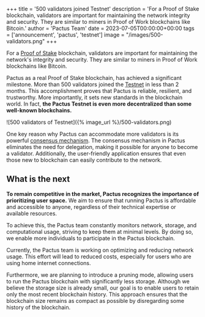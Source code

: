 +++
title = '500 validators joined Testnet'
description = 'For a Proof of Stake blockchain, validators are important for maintaining the network integrity and security. They are similar to miners in Proof of Work blockchains like Bitcoin.'
author = 'Pactus Team'
date = 2023-07-05T00:00:00+00:00
tags = ['announcement', 'pactus', 'testnet']
image = "/images/500-validators.png"
+++

For a [Proof of Stake](https://docs.pactus.org/protocol/consensus/proof-of-stake/) blockchain, validators are important for
maintaining the network's integrity and security. They are similar to miners in Proof of Work blockchains like Bitcoin.

Pactus as a real Proof of Stake blockchain, has achieved a significant milestone.
More than 500 validators joined the [Testnet](/2023/05/09/testnet-1-launched)
in less than 2 months.
This accomplishment proves that Pactus is reliable, resilient, and trustworthy. More importantly, it sets new standards
in the blockchain world. In fact, **the Pactus Testnet is even more decentralized than some well-known blockchains.**

![500 validators of Testnet]({% image_url %}/500-validators.png)

One key reason why Pactus can accommodate more validators is its powerful
[consensus mechanism](https://docs.pactus.org/protocol/consensus/protocol/).
The consensus mechanism in Pactus eliminates the need for delegation, making it possible for anyone to become a validator.
Additionally, the user-friendly application ensures that even those new to blockchain can easily contribute to the network.

## What is the next

**To remain competitive in the market, Pactus recognizes the importance of prioritizing user space.**
We aim to ensure that running Pactus is affordable and accessible to anyone, regardless of their technical expertise or
available resources.

To achieve this, the Pactus team constantly monitors network, storage, and computational usage, striving to keep them
at minimal levels.
By doing so, we enable more individuals to participate in the Pactus blockchain.

Currently, the Pactus team is working on optimizing and reducing network usage. This effort will lead to reduced costs,
especially for users who are using home internet connections.

Furthermore, we are planning to introduce a pruning mode, allowing users to run the Pactus blockchain with significantly
less storage.
Although we believe the storage size is already small, our goal is to enable users to
retain only the most recent blockchain history.
This approach ensures that the blockchain size remains as compact as possible by disregarding some history of the blockchain.
